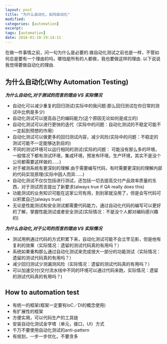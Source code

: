 ```yaml
---
layout: post
title: "为什么自动化，如何自动化"
modified:
categories: [automation]
excerpt:
tags: [automation]
date: 2016-01-10-19:14:11
---
```


在做一件事情之前，问一句为什么是必要的.做自动化测试之前也是一样，不管如何总是要有一个理由的吗，哪怕是所有的人都做，我也要做这样的理由. 以下说说我觉得要做自动化的理由.

## 为什么自动化(Why Automation Testing)

***为什么自动化,对于测试的而言的理由 VS 实际情况***

- 自动化可以减少重复的回归测试(实际中的我问题:那么回归测试在你日常的测试中比例是多少)
- 自动化测试可以提高自己的编码能力(这个原因无论如何是成立的)
- 自动化测试可以进行更快的迭代（实际中的问题：自动化测试的不稳定可能不一定起到预想的作用）
- 自动化测试可以做更多的回归测试内容，减少风险(实际中的问题：不稳定的测试可能不一定能够达到目的)
- 不同的测试环境可以运行相同的测试(实际的问题： 可能没有那么多的环境，一般情况下都有测试环境，集成环境，预发布环境，生产环境，其实不是没个公司都需要这样做的......)
- 对于被测系统有更深刻的理解.由于需要编写代码，有时需要更深刻的理解内部的代码实现原理(实际中因人而异......)
- 自动化测试不仅仅包括进行测试，还包括一切去提高交付产品效率质量的东西，对于测试而言提出了新要求(always true if QA really does this)
- 功能测试的业务知识可能在这家公司有用，到别家就没用了，但是会写代码可以积累自己(always true)
- 无论是性能测试和安全测试都需要代码能力，通过自动化代码的编写可以更好的了解，掌握性能测试或者安全测试(实际情况：不是没个人都对编码感兴趣的)

***为什么自动化,对于公司的而言的理由 VS 实际情况***

- 测试用例通过代码的方式积累下来，自动化测试可能不会立竿见影，但是他有复利的效果（实际情况：遗留的测试代码真的有用吗？）
- 系统如果重构那么通过自动化测试来完成很大一部分的功能测试（实际情况：遗留的测试代码真的有用吗？）
- 减少回归测试少测漏测风险（实际情况：遗留的测试代码真的有用吗？）
- 可以加速交付(交付流水线中不同的环境可以通过代码来跑，实际情况：遗留的测试代码真的有用吗？)

## How to automation test

- 有统一的框架(框架一定要有IoC／DI的概念使用)
- 有扩展性的框架
- 方便实用，可以代码生产的工具链
- 安装自动化测试金字塔（单元，接口，UI）方式
- 千万不要使用自动化测试的anti-pattern
- 有规划，一步一步优化，不要贪多
